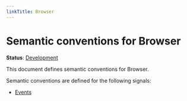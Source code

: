 ```yaml
---
linkTitle: Browser
---
```


# Semantic conventions for Browser

**Status**: [Development][DocumentStatus]

This document defines semantic conventions for Browser.

Semantic conventions are defined for the following signals:

* [Events](browser-events.md)

[DocumentStatus]: https://opentelemetry.io/docs/specs/otel/document-status
